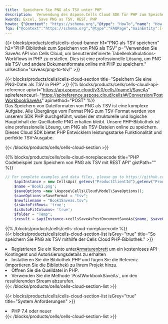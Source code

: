 ```yaml
---
title:  Speichern Sie PNG als TSV unter PHP
description:  Verwendung des Aspose.Cells Cloud SDK für PHP zum Speichern der Datei im PNG-Format als TSV-Formatdatei.
kwords: Excel, Save PNG as TSV, REST, PHP
howto: {"@context": "https://schema.org","@type": "HowTo","name": "How to save PNG as TSV using the Cells Cloud PHP library.","description": "How to save PNG as TSV using the Cells Cloud PHP library.","image": {"@type": "ImageObject"},"url": "/php/saveas/png-to-tsv/","step": [{ "@type": "HowToStep","name": "How to save PNG as TSV using the Cells Cloud PHP library. step 1", "image": {"@type": "ImageObject",},"url": "/php/saveas/png-to-tsv/","text": "Register an account at <a href='https://dashboard.aspose.cloud/'>Dashboard</a> to get free API quota & authorization details",},{ "@type": "HowToStep","name": "How to save PNG as TSV using the Cells Cloud PHP library. step 1", "image": {"@type": "ImageObject",},"url": "/php/saveas/png-to-tsv/","text": "Install PHP library and add the reference (import the library) to your project.",},{ "@type": "HowToStep","name": "How to save PNG as TSV using the Cells Cloud PHP library. step 1", "image": {"@type": "ImageObject",},"url": "/php/saveas/png-to-tsv/","text": "Open the source file in PHP.",},{ "@type": "HowToStep","name": "How to save PNG as TSV using the Cells Cloud PHP library. step 1", "image": {"@type": "ImageObject",},"url": "/php/saveas/png-to-tsv/","text": "Use the `PostWorkbookSaveAs` method to retrieve the resulting stream.",}, ],"supply": {"@type": "HowToSupply","name": "document"},"tool": [{"@type": "HowToTool","name": "phpstorm, Visual Studio Code, Eclipse"},{"@type": "HowToTool","name": "Aspose Cells"}],"totalTime": "PT6M"}
fqa: {"@context":"https://schema.org","@type":"FAQPage","mainEntity":[{"@type":"Question","name":"Why save file as other formats file in C# using REST API?","acceptedAnswer":{"@type":"Answer","text":"Documents are encoded in many ways, and some files may be incompatible with the software you use. To open and read such files, just save them as appropriate file formats.<br/><ol><li>Install .NET SDK and add the reference (import the library) to your project.</li><li>Open the source file in C# using REST API.</li><li>Call the PostWorkbookSaveAsRequest() method, passing an output filename with required extension.</li><li>Get the result of save as a separate file.</li></ol>"}},{"@type":"Question","name":"What file formats can I save as with your C# library?","acceptedAnswer":{"@type":"Answer","text":"We support a variety of file formats for conversion using .NET library, including XLSX, Excel, xls , PDF, CSV, HTML, Markdown, XML, PNG, JPG, TIFF, Json, TXT and many more."}},{"@type":"Question","name":"What is the maximum allowed file size for conversion using this .NET library?","acceptedAnswer":{"@type":"Answer","text":"There are no file size limits for format conversions using .NET library."}}]}
---
```

{{< blocks/products/cells/cells-cloud-banner h1="PNG als TSV speichern" h2="PHP-Bibliothek zum Speichern von PNG als TSV" p="Verwenden Sie SaveAs API von Cells Cloud, um benutzerdefinierte Tabellenkalkulations-Workflows in PHP zu erstellen. Dies ist eine professionelle Lösung, um PNG als TSV und andere Dokumentformate online mit PHP zu speichern." urlsection="saveas/png-to-tsv/" >}}

{{< blocks/products/cells/cells-cloud-section title="Speichern Sie eine PNG-Datei als TSV in PHP" >}}
{{% blocks/products/cells/cells-cloud-api-reference apiurl="https://api.aspose.cloud/v3.0/cells/{name}/SaveAs" apireferenceurl="https://apireference.aspose.cloud/cells/#/Conversion/PostWorkbookSaveAs" apimethod="POST" %}}
<br/>
Das Speichern von Dateiformaten von PNG als TSV ist eine komplexe Aufgabe. Alle Übergänge vom Format PNG zum TSV-Format werden von unserem SDK PHP durchgeführt, wobei der strukturelle und logische Hauptinhalt der Quelltabelle PNG erhalten bleibt. Unsere PHP-Bibliothek ist eine professionelle Lösung, um PNG als TSV-Dateien online zu speichern. Dieses Cloud SDK bietet PHP Entwicklern leistungsstarke Funktionalität und perfekte TSV-Ausgabe.

{{< /blocks/products/cells/cells-cloud-section >}}

{{% blocks/products/cells/cells-cloud-noreplacecode title="PHP Codebeispiel zum Speichern von PNG als TSV mit REST API" gistPath="" %}}
  
```php
// For complete examples and data files, please go to https://github.com/aspose-cells-cloud/aspose-cells-cloud-php/
    $apiInstance = new CellsApi( getenv("ProductClientId"),getenv("ProductClientSecret") );
    $name ='Book1.png';
    $saveOptions =new \Aspose\Cells\Cloud\Model\SaveOptions();
    $saveOptions->SaveFormat = "tsv";
    $newfilename = "Book1Saveas.tsv";
    $isAutoFitRows= 'true';
    $isAutoFitColumns= 'true';
    $folder = "Temp";
    $result = $apiInstance->cellsSaveAsPostDocumentSaveAs($name, $saveOptions, $newfilename,$isAutoFitRows, $isAutoFitColumns, $folder);
```
  
{{% /blocks/products/cells/cells-cloud-noreplacecode %}}
<br/>
{{< blocks/products/cells/cells-cloud-section-list isGrey="true" title="So speichern Sie PNG als TSV mithilfe der Cells Cloud PHP-Bibliothek." >}}
<li> Registrieren Sie ein Konto unter<a href="https://dashboard.aspose.cloud/">Armaturenbrett</a> um ein kostenloses API-Kontingent und Autorisierungsdetails zu erhalten</li>
<li>Installieren Sie die Bibliothek PHP und fügen Sie die Referenz (importieren Sie die Bibliothek) zu Ihrem Projekt hinzu.</li>
<li>Öffnen Sie die Quelldatei in PHP.</li>
<li>Verwenden Sie die Methode `PostWorkbookSaveAs`, um den resultierenden Stream abzurufen.</li>
{{< /blocks/products/cells/cells-cloud-section-list >}}

{{< blocks/products/cells/cells-cloud-section-list isGrey="true" title="System Anforderungen" >}}
<li>PHP 7.4 oder neuer</li>
{{< /blocks/products/cells/cells-cloud-section-list >}}
